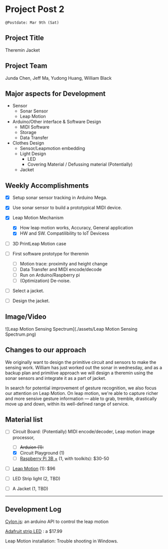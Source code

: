 # Project Post 2 

`@Postdate: Mar 9th (Sat)`



## Project Title

Theremin Jacket



## Project Team

Junda Chen, Jeff Ma, Yudong Huang, William Black



## Major aspects for Development

- Sensor
  - Sonar Sensor
  - Leap Motion
- Arduino/Other interface & Software Design
  - MIDI Software
  - Storage
  - Data Transfer
- Clothes Design
  - Sensor/Leapmotion embedding
  - Light Design
    - LED
    - Covering Material / Defussing material (Potentially)
  - Jacket



## Weekly Accomplishments

- [x] Setup sonar sensor tracking in Arduino Mega.
- [x] Use sonar sensor to build a prototypical MIDI device.
- [x] Leap Motion Mechanism
  - [x] How leap motion works, Accuracy, General application
  - [x] HW and SW. Compatilibility to IoT Devicess
- [ ] 3D PrintLeap Motion case
- [ ] First software prototype for theremin
  - [ ] Motion trace: proximity and height change
  - [ ] Data Transfer and MIDI encode/decode
  - [ ] Run on Arduino/Raspberry pi
  - [ ] (Optimization) De-noise.
- [ ] Select a jacket.
- [ ] Design the jacket.



## Image/Video

![Leap Motion Sensing Spectrum](./assets/Leap Motion Sensing Spectrum.png)



## Changes to our approach

We originally want to design the primitive circuit and sensors to make the sensing work. William has just worked out the sonar in wednesday, and as a backup plan and primitive approach we will design a theremin using the sonar sensors and integrate it as a part of jacket.

In search for potential improvement of gesture recognition, we also focus our attention on Leap Motion. On leap motion, we're able to capture richer and more sensive gesture information — able to grab, tremble, drastically move up and down, within its well-defined range of service. 



## Material list



- [ ] Circuit Board: (Potentially) MIDI encode/decoder, Leap motion image processor, 
  - [ ] ~~Arduion (1):~~
  - [x] Circuit Playground (1)
  - [ ] [Raspberry Pi 3B +](https://www.amazon.com/ELEMENT-Element14-Raspberry-Pi-Motherboard/dp/B07BDR5PDW/ref=sr_1_3?crid=130OBI1IAILPI&keywords=raspberry+pi+3+b%2B&qid=1552169577&s=electronics&sprefix=raspberry+pi%2Celectronics%2C139&sr=1-3) (1, with toolkits): $30-50
- [ ] [Leap Motion](https://www.amazon.com/Leap-Motion-Controller-Packaging-Software/dp/B00HVYBWQO/ref=pd_rhf_gw_p_tnr_1) (1): $96
- [ ] LED Strip light (2, TBD)
- [ ] A Jacket (1, TBD)





------



## Development Log

[Cylon.js](https://cylonjs.com/documentation/examples/cylon/annotated/leap_arduino/): an arduino API to control the leap motion

[Adafruit strip LED](https://www.adafruit.com/product/2824?length=1) : a $17.99 

Leap Motion installation: Trouble shooting in Windows.

